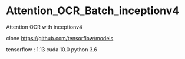 # Attention_OCR_Batch_inceptionv4
Attention OCR with inceptionv4

clone https://github.com/tensorflow/models

tensorflow : 1.13
cuda 10.0
python 3.6
